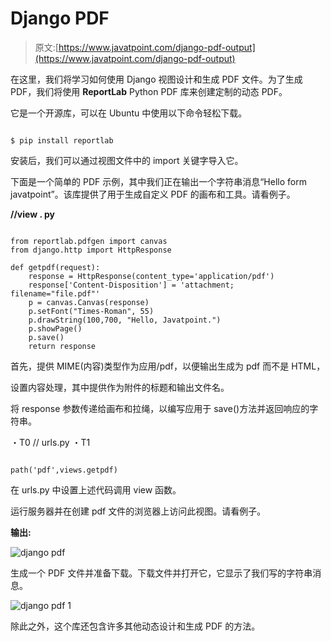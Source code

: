 # Django PDF

> 原文:[https://www.javatpoint.com/django-pdf-output](https://www.javatpoint.com/django-pdf-output)

在这里，我们将学习如何使用 Django 视图设计和生成 PDF 文件。为了生成 PDF，我们将使用 **ReportLab** Python PDF 库来创建定制的动态 PDF。

它是一个开源库，可以在 Ubuntu 中使用以下命令轻松下载。

```

$ pip install reportlab

```

安装后，我们可以通过视图文件中的 import 关键字导入它。

下面是一个简单的 PDF 示例，其中我们正在输出一个字符串消息“Hello form javatpoint”。该库提供了用于生成自定义 PDF 的画布和工具。请看例子。

**//view . py**

```

from reportlab.pdfgen import canvas
from django.http import HttpResponse

def getpdf(request):
    response = HttpResponse(content_type='application/pdf')
    response['Content-Disposition'] = 'attachment; filename="file.pdf"'
    p = canvas.Canvas(response)
    p.setFont("Times-Roman", 55)
    p.drawString(100,700, "Hello, Javatpoint.")
    p.showPage()
    p.save()
    return response

```

首先，提供 MIME(内容)类型作为应用/pdf，以便输出生成为 pdf 而不是 HTML，

设置内容处理，其中提供作为附件的标题和输出文件名。

将 response 参数传递给画布和拉绳，以编写应用于 save()方法并返回响应的字符串。

・T0️ // urls.py ・T1️

```

path('pdf',views.getpdf)

```

在 urls.py 中设置上述代码调用 view 函数。

运行服务器并在创建 pdf 文件的浏览器上访问此视图。请看例子。

**输出:**

![django pdf](../Images/0cc4fcedca069d9ade4d01c68bbd04f2.png)

生成一个 PDF 文件并准备下载。下载文件并打开它，它显示了我们写的字符串消息。

![django pdf 1](../Images/37728018ffa5d35724dbab8dd3bce17f.png)

除此之外，这个库还包含许多其他动态设计和生成 PDF 的方法。
